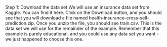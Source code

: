 Step 1: Download the data set
We will use an insurance data set from Kaggle. You can find it here. Click on the Download button, and you should see that you will download a file named health-insurance-cross-sell-prediction.zip. Once you unzip the file, you should see train.csv. This is the data set we will use for the remainder of the example. Remember that this example is purely educational, and you could use any data set you want - we just happened to choose this one.

